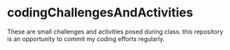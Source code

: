 # codingChallengesAndActivities

These are small challenges and activities posed during class. this repository is an opportunity to commit my coding efforts regularly.
